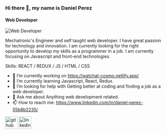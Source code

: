 ### Hi there 👋, my name is Daniel Perez
#### Web Developer
![Web Developer](https://media-exp1.licdn.com/dms/image/C5616AQFhrlUYySjVsg/profile-displaybackgroundimage-shrink_350_1400/0/1654721712699?e=1660176000&v=beta&t=oPFoUAiRBBd_D-Ze4SnwybwY8hiLu8Ec-e9mhAmUv30)

Mechatronic's Engineer and self taught web developer. I have great passion for technology and innovation. I am currently looking for the right opportunity to develop my skills as a programmer in a job. I am currently focusing on Javascript and front-end technologies.

Skills: REACT / REDUX / JS / HTML / CSS

- 🔭 I’m currently working on https://watchat-cosmo.netlify.app/ 
- 🌱 I’m currently learning Javascript, React, Redux. 
- 🤔 I’m looking for help with Getting better at coding and finding a job as a web developer. 
- 💬 Ask me about Anything web development related. 
- 📫 How to reach me: https://www.linkedin.com/in/daniel-perez-55b8b2235/ 


[<img src='https://cdn.jsdelivr.net/npm/simple-icons@3.0.1/icons/github.svg' alt='github' height='40'>](https://github.com/https://github.com/dancosmo)  [<img src='https://cdn.jsdelivr.net/npm/simple-icons@3.0.1/icons/linkedin.svg' alt='linkedin' height='40'>](https://www.linkedin.com/in/https://www.linkedin.com/in/daniel-perez-55b8b2235//)  

